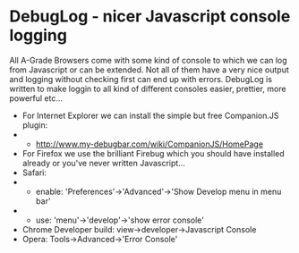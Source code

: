 DebugLog - nicer Javascript console logging
===========================================

All A-Grade Browsers come with some kind of console to which we can log from Javascript or can be extended.
Not all of them have a very nice output and logging without checking first can end up with errors.
DebugLog is written to make loggin to all kind of different consoles easier, prettier, more powerful etc...

* For Internet Explorer we can install the simple but free Companion.JS plugin:
* * http://www.my-debugbar.com/wiki/CompanionJS/HomePage
* For Firefox we use the brilliant Firebug which you should have installed already or you've never written Javascript...
* Safari: 
* * enable: 'Preferences'->'Advanced'->'Show Develop menu in menu bar'
* * use: 'menu'->'develop'->'show error console'
* Chrome Developer build: view->developer->Javascript Console
* Opera: Tools->Advanced->'Error Console'